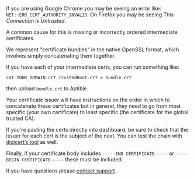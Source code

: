 If you are using Google Chrome you may be seeing an error like: `NET::ERR_CERT_AUTHORITY_INVALID`. On Firefox you may be seeing _This Connection is Untrusted_.

A common cause for this is missing or incorrectly ordered intermediate certificates.

We represent "certificate bundles" in the native OpenSSL format, which involves simply concatenating them together.

If you have each of your intermediate certs, you can run something like:

    cat YOUR_DOMAIN.crt TrustedRoot.crt > bundle.crt

then upload `bundle.crt` to Aptible.

Your certificate issuer will have instructions on the order in which to concatenate these certificates but in general, they need to go from most specific (your own certificate) to least specific (the certificate for the global trusted CA).

If you're pasting the certs directly into dashboard, be sure to check that the issuer for each cert is the subject of the next. You can test the chain with [digicert’s tool](https://www.digicert.com/help/) as well.

Finally, if your certificate body includes `-----END CERTIFICATE-----` or `-----BEGIN CERTIFICATE-----` these must be included.


If you have questions please [contact support](https://support.aptible.com/contact).

